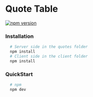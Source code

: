 # Quote Table

[![npm version](https://img.shields.io/npm/v/react.svg?style=flat)](https://www.npmjs.com/package/react)

### Installation

```bash
  # Server side in the quotes folder
  npm install
  # Client side in the client folder
  npm install
  ```

### QuickStart

```bash
  # npm
  npm dev
  ```


